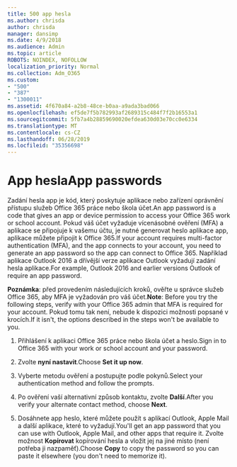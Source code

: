 ```yaml
---
title: 500 app hesla
ms.author: chrisda
author: chrisda
manager: dansimp
ms.date: 4/9/2018
ms.audience: Admin
ms.topic: article
ROBOTS: NOINDEX, NOFOLLOW
localization_priority: Normal
ms.collection: Adm_O365
ms.custom:
- "500"
- "387"
- "1300011"
ms.assetid: 4f670a84-a2b8-48ce-b0aa-a9ada3bad066
ms.openlocfilehash: ef5de7f5b782993af2689315c484f7f2b16553a1
ms.sourcegitcommit: 5fb7a4b28859690020efdea630d03e70cc0e6334
ms.translationtype: MT
ms.contentlocale: cs-CZ
ms.lasthandoff: 06/28/2019
ms.locfileid: "35356698"
---
```

# <a name="app-passwords"></a><span data-ttu-id="93b20-102">App hesla</span><span class="sxs-lookup"><span data-stu-id="93b20-102">App passwords</span></span>

<span data-ttu-id="93b20-103">Zadání hesla app je kód, který poskytuje aplikace nebo zařízení oprávnění přístupu služeb Office 365 práce nebo škola účet.</span><span class="sxs-lookup"><span data-stu-id="93b20-103">An app password is a code that gives an app or device permission to access your Office 365 work or school account.</span></span> <span data-ttu-id="93b20-104">Pokud váš účet vyžaduje vícenásobné ověření (MFA) a aplikace se připojuje k vašemu účtu, je nutné generovat heslo aplikace app, aplikace můžete připojit k Office 365.</span><span class="sxs-lookup"><span data-stu-id="93b20-104">If your account requires multi-factor authentication (MFA), and the app connects to your account, you need to generate an app password so the app can connect to Office 365.</span></span> <span data-ttu-id="93b20-105">Například aplikace Outlook 2016 a dřívější verze aplikace Outlook vyžadují zadání hesla aplikace.</span><span class="sxs-lookup"><span data-stu-id="93b20-105">For example, Outlook 2016 and earlier versions Outlook of require an app password.</span></span>

 <span data-ttu-id="93b20-106">**Poznámka**: před provedením následujících kroků, ověřte u správce služeb Office 365, aby MFA je vyžadován pro váš účet.</span><span class="sxs-lookup"><span data-stu-id="93b20-106">**Note**: Before you try the following steps, verify with your Office 365 admin that MFA is required for your account.</span></span> <span data-ttu-id="93b20-107">Pokud tomu tak není, nebude k dispozici možnosti popsané v krocích.</span><span class="sxs-lookup"><span data-stu-id="93b20-107">If it isn't, the options described in the steps won't be available to you.</span></span>

1. <span data-ttu-id="93b20-108">Přihlášení k aplikaci Office 365 práce nebo škola účet a heslo.</span><span class="sxs-lookup"><span data-stu-id="93b20-108">Sign in to Office 365 with your work or school account and your password.</span></span>

2. <span data-ttu-id="93b20-109">Zvolte **nyní nastavit**.</span><span class="sxs-lookup"><span data-stu-id="93b20-109">Choose **Set it up now**.</span></span>

3. <span data-ttu-id="93b20-110">Vyberte metodu ověření a postupujte podle pokynů.</span><span class="sxs-lookup"><span data-stu-id="93b20-110">Select your authentication method and follow the prompts.</span></span>

4. <span data-ttu-id="93b20-111">Po ověření vaší alternativní způsob kontaktu, zvolte **Další**.</span><span class="sxs-lookup"><span data-stu-id="93b20-111">After you verify your alternate contact method, choose **Next**.</span></span>

5. <span data-ttu-id="93b20-112">Dosáhnete app heslo, které můžete použít s aplikací Outlook, Apple Mail a další aplikace, které to vyžadují.</span><span class="sxs-lookup"><span data-stu-id="93b20-112">You'll get an app password that you can use with Outlook, Apple Mail, and other apps that require it.</span></span> <span data-ttu-id="93b20-113">Zvolte možnost **Kopírovat** kopírování hesla a vložit jej na jiné místo (není potřeba ji nazpaměť).</span><span class="sxs-lookup"><span data-stu-id="93b20-113">Choose **Copy** to copy the password so you can paste it elsewhere (you don't need to memorize it).</span></span>
